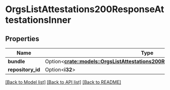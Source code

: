 # OrgsListAttestations200ResponseAttestationsInner

## Properties

Name | Type | Description | Notes
------------ | ------------- | ------------- | -------------
**bundle** | Option<[**crate::models::OrgsListAttestations200ResponseAttestationsInnerBundle**](orgs_list_attestations_200_response_attestations_inner_bundle.md)> |  | [optional]
**repository_id** | Option<**i32**> |  | [optional]

[[Back to Model list]](../README.md#documentation-for-models) [[Back to API list]](../README.md#documentation-for-api-endpoints) [[Back to README]](../README.md)


